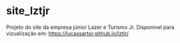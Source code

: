# site_lztjr
 Projeto do site da empresa júnior Lazer e Turismo Jr.
 Disponivel para vizualização em: https://lucassartor.github.io/lztjr/
